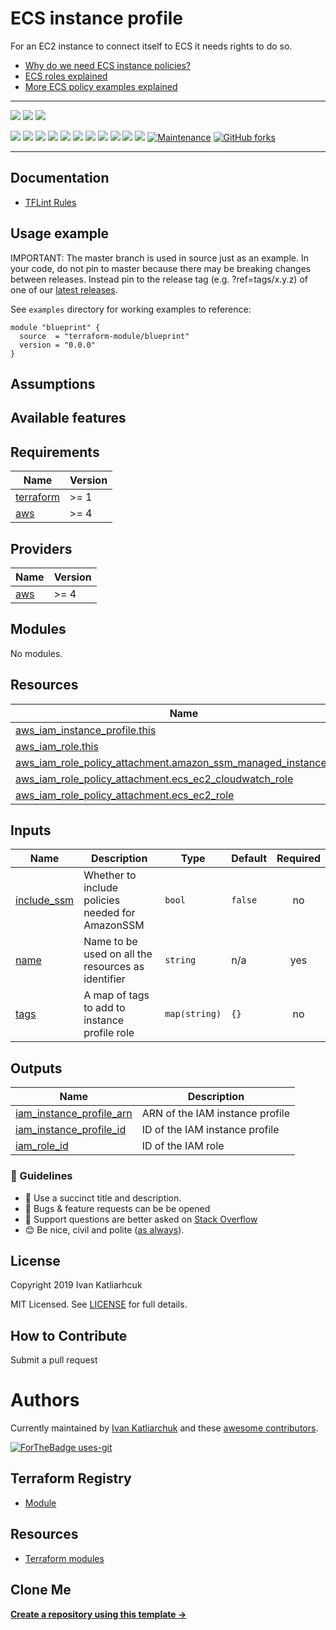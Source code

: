 # ECS instance profile

For an EC2 instance to connect itself to ECS it needs rights to do so.


* [Why do we need ECS instance policies?](http://docs.aws.amazon.com/AmazonECS/latest/developerguide/instance_IAM_role.html)
* [ECS roles explained](http://docs.aws.amazon.com/AmazonECS/latest/developerguide/ecs_managed_policies.html)
* [More ECS policy examples explained](http://docs.aws.amazon.com/AmazonECS/latest/developerguide/IAMPolicyExamples.html)

---

![](https://github.com/terraform-module/terraform-aws-ecs-instance-profile/workflows/release/badge.svg)
![](https://github.com/terraform-module/terraform-aws-ecs-instance-profile/workflows/commit-check/badge.svg)
![](https://github.com/terraform-module/terraform-aws-ecs-instance-profile/workflows/labeler/badge.svg)

[![](https://img.shields.io/github/license/terraform-module/terraform-aws-ecs-instance-profile)](https://github.com/terraform-module/terraform-aws-ecs-instance-profile)
![](https://img.shields.io/github/v/tag/terraform-module/terraform-aws-ecs-instance-profile)
![](https://img.shields.io/issues/github/terraform-module/terraform-aws-ecs-instance-profile)
![](https://img.shields.io/github/issues/terraform-module/terraform-aws-ecs-instance-profile)
![](https://img.shields.io/github/issues-closed/terraform-module/terraform-aws-ecs-instance-profile)
[![](https://img.shields.io/github/languages/code-size/terraform-module/terraform-aws-ecs-instance-profile)](https://github.com/terraform-module/terraform-aws-ecs-instance-profile)
[![](https://img.shields.io/github/repo-size/terraform-module/terraform-aws-ecs-instance-profile)](https://github.com/terraform-module/terraform-aws-ecs-instance-profile)
![](https://img.shields.io/github/languages/top/terraform-module/terraform-aws-ecs-instance-profile?color=green&logo=terraform&logoColor=blue)
![](https://img.shields.io/github/commit-activity/m/terraform-module/terraform-aws-ecs-instance-profile)
![](https://img.shields.io/github/contributors/terraform-module/terraform-aws-ecs-instance-profile)
![](https://img.shields.io/github/last-commit/terraform-module/terraform-aws-ecs-instance-profile)
[![Maintenance](https://img.shields.io/badge/Maintenu%3F-oui-green.svg)](https://GitHub.com/terraform-module/terraform-aws-ecs-instance-profile/graphs/commit-activity)
[![GitHub forks](https://img.shields.io/github/forks/terraform-module/terraform-aws-ecs-instance-profile.svg?style=social&label=Fork)](https://github.com/terraform-module/terraform-aws-ecs-instance-profile)

---

## Documentation

- [TFLint Rules](https://github.com/terraform-linters/tflint/tree/master/docs/rules)

## Usage example

IMPORTANT: The master branch is used in source just as an example. In your code, do not pin to master because there may be breaking changes between releases. Instead pin to the release tag (e.g. ?ref=tags/x.y.z) of one of our [latest releases](https://github.com/terraform-module/terraform-aws-ecs-instance-profile/releases).

See `examples` directory for working examples to reference:

```hcl
module "blueprint" {
  source  = "terraform-module/blueprint"
  version = "0.0.0"
}
```

## Assumptions

## Available features

<!-- BEGINNING OF PRE-COMMIT-TERRAFORM DOCS HOOK -->
## Requirements

| Name | Version |
|------|---------|
| <a name="requirement_terraform"></a> [terraform](#requirement\_terraform) | >= 1 |
| <a name="requirement_aws"></a> [aws](#requirement\_aws) | >= 4 |

## Providers

| Name | Version |
|------|---------|
| <a name="provider_aws"></a> [aws](#provider\_aws) | >= 4 |

## Modules

No modules.

## Resources

| Name | Type |
|------|------|
| [aws_iam_instance_profile.this](https://registry.terraform.io/providers/hashicorp/aws/latest/docs/resources/iam_instance_profile) | resource |
| [aws_iam_role.this](https://registry.terraform.io/providers/hashicorp/aws/latest/docs/resources/iam_role) | resource |
| [aws_iam_role_policy_attachment.amazon_ssm_managed_instance_core](https://registry.terraform.io/providers/hashicorp/aws/latest/docs/resources/iam_role_policy_attachment) | resource |
| [aws_iam_role_policy_attachment.ecs_ec2_cloudwatch_role](https://registry.terraform.io/providers/hashicorp/aws/latest/docs/resources/iam_role_policy_attachment) | resource |
| [aws_iam_role_policy_attachment.ecs_ec2_role](https://registry.terraform.io/providers/hashicorp/aws/latest/docs/resources/iam_role_policy_attachment) | resource |

## Inputs

| Name | Description | Type | Default | Required |
|------|-------------|------|---------|:--------:|
| <a name="input_include_ssm"></a> [include\_ssm](#input\_include\_ssm) | Whether to include policies needed for AmazonSSM | `bool` | `false` | no |
| <a name="input_name"></a> [name](#input\_name) | Name to be used on all the resources as identifier | `string` | n/a | yes |
| <a name="input_tags"></a> [tags](#input\_tags) | A map of tags to add to instance profile role | `map(string)` | `{}` | no |

## Outputs

| Name | Description |
|------|-------------|
| <a name="output_iam_instance_profile_arn"></a> [iam\_instance\_profile\_arn](#output\_iam\_instance\_profile\_arn) | ARN of the IAM instance profile |
| <a name="output_iam_instance_profile_id"></a> [iam\_instance\_profile\_id](#output\_iam\_instance\_profile\_id) | ID of the IAM instance profile |
| <a name="output_iam_role_id"></a> [iam\_role\_id](#output\_iam\_role\_id) | ID of the IAM role |
<!-- END OF PRE-COMMIT-TERRAFORM DOCS HOOK -->


### :memo: Guidelines

 - :memo: Use a succinct title and description.
 - :bug: Bugs & feature requests can be be opened
 - :signal_strength: Support questions are better asked on [Stack Overflow](https://stackoverflow.com/)
 - :blush: Be nice, civil and polite ([as always](http://contributor-covenant.org/version/1/4/)).

## License

Copyright 2019 Ivan Katliarhcuk

MIT Licensed. See [LICENSE](./LICENSE) for full details.

## How to Contribute

Submit a pull request

# Authors

Currently maintained by [Ivan Katliarchuk](https://github.com/ivankatliarchuk) and these [awesome contributors](https://github.com/terraform-module/terraform-aws-ecs-instance-profile/graphs/contributors).

[![ForTheBadge uses-git](http://ForTheBadge.com/images/badges/uses-git.svg)](https://GitHub.com/)

## Terraform Registry

- [Module](https://registry.terraform.io/modules/terraform-module/todo/aws)

## Resources

- [Terraform modules](https://registry.terraform.io/namespaces/terraform-module)

## Clone Me

[**Create a repository using this template →**][template.generate]

<!-- resources -->
[template.generate]: https://github.com/terraform-module/terraform-aws-ecs-instance-profile/generate
